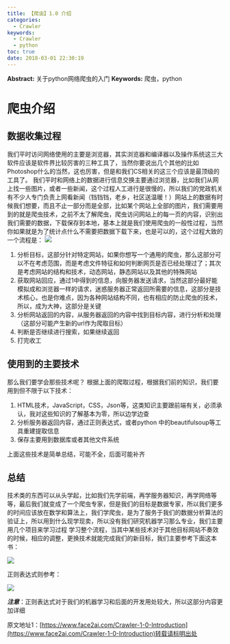 ```yaml
---
title: 【爬虫】1.0 介绍
categories:
  - Crawler
keywords:
  - Crawler
  - python
toc: true
date: 2018-03-01 22:30:19
---
```


**Abstract:** 关于python网络爬虫的入门
**Keywords:** 爬虫，python

<!--more-->

# 爬虫介绍
## 数据收集过程
我们平时访问网络使用的主要是浏览器，其实浏览器和编译器以及操作系统这三大软件应该是软件界比较厉害的三种工具了，当然你要说出几个其他的比如Photoshop什么的当然，这也厉害，但是和我们CS相关的这三个应该是最顶级的工具了。
我们平时和网络上的数据进行信息交换主要通过浏览器，比如我们从网上找一些图片，或者一些新闻，这个过程人工进行是很慢的，所以我们的党政机关有不少人专门负责上网看新闻（铛铛铛，老乡，社区送温暖！）网站上的数据有时候我们想要，而且不止一部分而是全部，比如某个网站上全部的图片，我们需要用到的就是爬虫技术，之前不太了解爬虫，爬虫访问网站上的每一页的内容，识别出我们需要的数据，下载保存到本地，基本上就是我们使用爬虫的一般性过程，当然你如果就是为了统计点什么不需要把数据下载下来，也是可以的，这个过程大致的一个流程是：
![](https://tony4ai-1251394096.cos.ap-hongkong.myqcloud.com/blog_images/Crawler-1-0-Introduction/crawler.png)
1. 分析目标，这部分针对特定网站，如果你想写一个通用的爬虫，那么这部分可以不在考虑范围，而是考虑文件特征和如何判断网页是否已经处理过了；其次是考虑网站的结构和技术，动态网站，静态网站以及其他的特殊网站
2. 获取网站回应，通过1中得到的信息，向服务器发送请求，当然这部分最好能模拟成和浏览器一样的请求，迷惑服务器正常返回所需要的信息，这部分是技术核心，也是你难点，因为各种网站结构不同，也有相应的防止爬虫的技术，所以，成为大神，这部分是关键
3. 分析网站返回的内容，从服务器返回的内容中找到目标内容，进行分析和处理（这部分可能产生新的url作为爬取目标）
4. 判断是否继续进行搜索，如果继续返回
5. 打完收工
## 使用到的主要技术
那么我们要学会那些技术呢？
根据上面的爬取过程，根据我们前的知识，我们要用到但不限于以下技术：
1. HTML技术，JavaScript，CSS，Json等，这类知识主要跟前端有关，必须承认，我对这些知识的了解基本为零，所以边学边查
2. 分析服务器返回内容，通过正则表达式，或者python 中的beautifulsoup等工具重建提取信息
3. 保存主要用到数据库或者其他文件系统

上面这些技术是简单总结，可能不全，后面可能补齐
## 总结
技术类的东西可以从头学起，比如我们先学前端，再学服务器知识，再学网络等等，最后我们就变成了一个爬虫专家，但是我们的目标是数据专家，所以我们更多的时间应该放在数学和算法上，我们学爬虫，是为了服务于我们的数据分析算法的验证上，所以用到什么现学现卖，所以没有我们研究机器学习那么专业，我们主要用几个项目来学习过程
学习整个流程，当其中某些技术对于其他目标网站不奏效的时候，相应的调整，更换技术就能完成我们的新目标，我们主要参考下面这本书：

![](https://tony4ai-1251394096.cos.ap-hongkong.myqcloud.com/blog_images/Crawler-1-0-Introduction/python.jpeg)

正则表达式则参考：

![](https://tony4ai-1251394096.cos.ap-hongkong.myqcloud.com/blog_images/Crawler-1-0-Introduction/re.jpg)

***注意***：正则表达式对于我们的机器学习和后面的开发用处较大，所以这部分内容更加详细





原文地址1：[https://www.face2ai.com/Crawler-1-0-Introduction](https://www.face2ai.com/Crawler-1-0-Introduction)转载请标明出处
